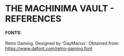 # THE MACHINIMA VAULT - REFERENCES

#### FONTS:
Retro Gaming. Designed by 'DayMarius'. Obtained from: https://www.dafont.com/retro-gaming.font
